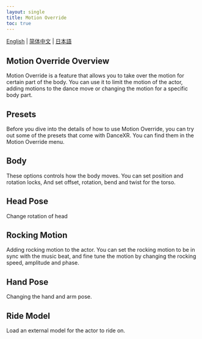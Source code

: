 ```yaml
---
layout: single
title: Motion Override
toc: true
---
```

[English](/dancexr/features/motion_override) | [简体中文](/zh/dancexr/features/motion_override) | [日本語](/jp/dancexr/features/motion_override)


## Motion Override Overview
Motion Override is a feature that allows you to take over the motion for certain part of the body. You can use it to limit the motion of the actor, adding motions to the dance move or changing the motion for a specific body part.

## Presets
Before you dive into the details of how to use Motion Override, you can try out some of the presets that come with DanceXR. You can find them in the Motion Override menu.

## Body
These options controls how the body moves. You can set position and rotation locks, And set offset, rotation, bend and twist for the torso.

## Head Pose
Change rotation of head

## Rocking Motion
Adding rocking motion to the actor. You can set the rocking motion to be in sync with the music beat, and fine tune the motion by changing the rocking speed, amplitude and phase.

## Hand Pose
Changing the hand and arm pose. 

## Ride Model
Load an external model for the actor to ride on. 
